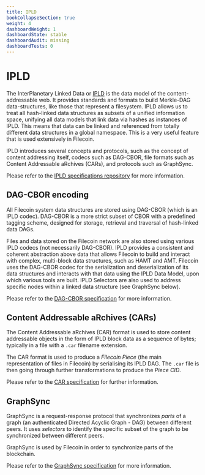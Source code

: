 ```yaml
---
title: IPLD
bookCollapseSection: true
weight: 4
dashboardWeight: 1
dashboardState: stable
dashboardAudit: missing
dashboardTests: 0
---
```


# IPLD

The InterPlanetary Linked Data or [IPLD](https://ipld.io/) is the data model of the content-addressable web. It provides standards and formats to build Merkle-DAG data-structures, like those that represent a filesystem. IPLD allows us to treat all hash-linked data structures as subsets of a unified information space, unifying all data models that link data via hashes as instances of IPLD. This means that data can be linked and referenced from totally different data structures in a global namespace. This is a very useful feature that is used extensively in Filecoin.

IPLD introduces several concepts and protocols, such as the concept of content addressing itself, codecs such as DAG-CBOR, file formats such as Content Addressable aRchives (CARs), and protocols such as GraphSync.

Please refer to the [IPLD specifications repository](https://github.com/ipld/specs) for more information.

## DAG-CBOR encoding

All Filecoin system data structures are stored using DAG-CBOR (which is an IPLD codec). DAG-CBOR is a more strict subset of CBOR with a predefined tagging scheme, designed for storage, retrieval and traversal of hash-linked data DAGs.

Files and data stored on the Filecoin network are also stored using various IPLD codecs (not necessarily DAG-CBOR). IPLD provides a consistent and coherent abstraction above data that allows Filecoin to build and interact with complex, multi-block data structures, such as HAMT and AMT. Filecoin uses the DAG-CBOR codec for the serialization and deserialization of its data structures and interacts with that data using the IPLD Data Model, upon which various tools are built. IPLD Selectors are also used to address specific nodes within a linked data structure (see GraphSync below).

Please refer to the [DAG-CBOR specification](https://github.com/ipld/specs/blob/master/block-layer/codecs/dag-cbor.md) for more information.

## Content Addressable aRchives (CARs)

The Content Addressable aRchives (CAR) format is used to store content addressable objects in the form of IPLD block data as a sequence of bytes; typically in a file with a `.car` filename extension.

The CAR format is used to produce a _Filecoin Piece_ (the main representation of files in Filecoin) by serialising its IPLD DAG. The `.car` file is then going through further transformations to produce the _Piece CID_.

Please refer to the [CAR specification](https://github.com/ipld/specs/blob/master/block-layer/content-addressable-archives.md) for further information.

## GraphSync

GraphSync is a request-response protocol that synchronizes _parts_ of a graph (an authenticated Directed Acyclic Graph - DAG) between different peers. It uses _selectors_ to identify the specific subset of the graph to be synchronized between different peers.

GraphSync is used by Filecoin in order to synchronize parts of the blockchain.

Please refer to the [GraphSync specification](https://github.com/ipld/specs/blob/master/block-layer/graphsync/graphsync.md) for more information.
